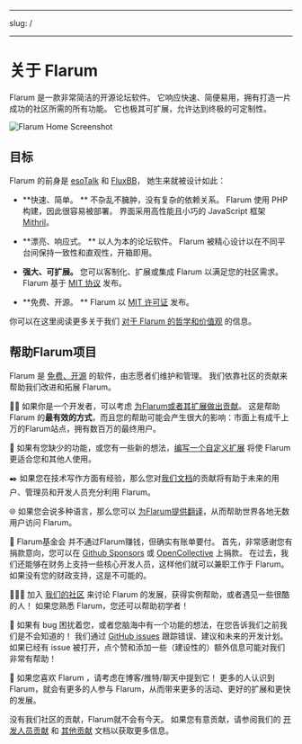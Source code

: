 - - -
slug: /
- - -

# 关于 Flarum

Flarum 是一款非常简洁的开源论坛软件。 它响应快速、简便易用，拥有打造一片成功的社区所需的所有功能。 它也极其可扩展，允许达到终极的可定制性。

![Flarum Home Screenshot](/en/img/home_screenshot.png)

## 目标

Flarum 的前身是 [esoTalk](https://github.com/esotalk/esoTalk) 和 [FluxBB](https://fluxbb.org)， 她生来就被设计如此：

* **快速、简单。 ** 不杂乱不臃肿，没有复杂的依赖关系。 Flarum 使用 PHP 构建，因此很容易被部署。 界面采用高性能且小巧的 JavaScript 框架 [Mithril](https://mithril.js.org)。

* **漂亮、响应式。 ** 以人为本的论坛软件。 Flarum 被精心设计以在不同平台间保持一致性和直观性，开箱即用。

* **强大、可扩展。** 您可以客制化、扩展或集成 Flarum 以满足您的社区需求。 </strong> Flarum 基于 [MIT 协议](https://github.com/flarum/flarum/blob/master/LICENSE) 发布。

* **免费、开源。 ** Flarum 以 [MIT 许可证](https://github.com/flarum/flarum/blob/master/LICENSE) 发布。

你可以在这里阅读更多关于我们 [对于 Flarum 的哲学和价值观](https://discuss.flarum.org/d/28869-flarum-philosophy-and-values) 的信息。

## 帮助Flarum项目

Flarum 是 [免费、开源](https://github.com/flarum/core) 的软件，由志愿者们维护和管理。 我们依靠社区的贡献来帮助我们改进和拓展 Flarum。

🧑‍💻 如果你是一个开发者，可以考虑 [为Flarum或者其扩展做出贡献](contributing.md)。 这是帮助 Flarum 的**最有效的方式**，而且您的帮助可能会产生很大的影响：市面上有成千上万的Flarum站点，拥有数百万的最终用户。

🧩 如果有您缺少的功能，或您有一些新的想法，[编写一个自定义扩展](extend/README.md) 将使 Flarum 更适合您和其他人使用。

✒️ 如果您在技术写作方面有经验，那么您对[我们文档](https://github.com/flarum/docs/issues)的贡献将有助于未来的用户、管理员和开发人员充分利用 Flarum。

🌐 如果您会说多种语言，那么您可以 [为Flarum提供翻译](extend/language-packs.md)，从而帮助世界各地无数用户访问 Flarum。

💸 Flarum基金会 并不通过Flarum赚钱，但确实有账单要付。 首先，非常感谢您有捐款意向，您可以在 [Github Sponsors](https://github.com/sponsors/flarum) 或 [OpenCollective](https://opencollective.com/flarum) 上捐款。 在过去，我们还能够在财务上支持一些核心开发人员，这样他们就可以兼职工作于 Flarum。 如果没有您的财政支持，这是不可能的。

🧑‍🤝‍🧑 加入 [我们的社区](https://discuss.flarum.org) 来讨论 Flarum 的发展，获得实例帮助，或者遇见一些很酷的人！ 如果您熟悉 Flarum，您还可以帮助初学者！

🐛 如果有 bug 困扰着您，或者您脑海中有一个功能的想法，在您告诉我们之前我们是不会知道的！ 我们通过 [GitHub issues](https://github.com/flarum/core/issues) 跟踪错误、建议和未来的开发计划。 如果已经有 issue 被打开，点个赞和添加一些（建设性的）额外信息可能对我们非常有帮助！

📣 如果您喜欢 Flarum ，请考虑在博客/推特/聊天中提到它！ 更多的人认识到 Flarum，就会有更多的人参与 Flarum，从而带来更多的活动、更好的扩展和更快的发展。

没有我们社区的贡献，Flarum就不会有今天。 如果您有意贡献，请参阅我们的 [开发人员贡献](contributing.md) 和 [其他贡献](contributing-docs-translations.md) 文档以获取更多信息。
